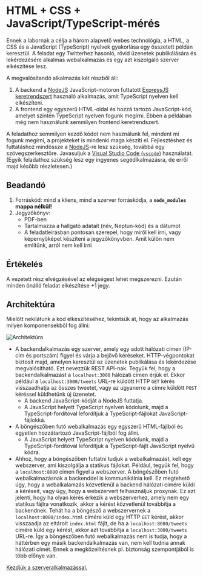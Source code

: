 # HTML + CSS + JavaScript/TypeScript-mérés

Ennek a labornak a célja a három alapvető webes technológia, a HTML, a CSS és a JavaScript (TypeScript) nyelvek gyakorlása egy összetett példán keresztül. A feladat egy Twitterhez hasonló, rövid üzenetek publikálására és lekérdezésére alkalmas webalkalmazás és egy azt kiszolgáló szerver elkészítése lesz.

A megvalósítandó alkalmazás két részből áll:
1. A backend a [NodeJS](https://nodejs.org/en/) JavaScript-motoron futtatott [ExpressJS keretrendszert](https://expressjs.com/) használó alkalmazás, amit TypeScript nyelven kell elkészíteni. 
2. A frontend egy egyszerű HTML-oldal és hozzá tartozó JavaScript-kód, amelyet szintén TypeScript nyelven fogunk megírni. Ebben a példában még nem használunk semmilyen frontend keretrendszert.

A feladathoz semmilyen kezdő kódot nem használunk fel, mindent mi fogunk megírni, a projekteket is mindenki maga készíti el. Fejlesztéshez és futtatáshoz mindössze a [NodeJS](https://nodejs.org/en/)-re lesz szükség, továbbá egy szövegszerkesztőre. Javasuljuk a [Visual Studio Code (`vscode`)](https://code.visualstudio.com/) használatát. (Egyik feladathoz szükség lesz egy ingyenes segédlkalmazásra, de erről majd később részletesen.)

## Beadandó
1. Forráskód: mind a kliens, mind a szerver forráskódja, a **`node_modules` mappa nélkül!** 
2. Jegyzőkönyv: 
    * PDF-ben
    * Tartalmazza a hallgató adatait (név, Neptun-kód) és a dátumot
    * A feladatleírásban pontosan szerepel, hogy miről kell írni, vagy képernyőképet készíteni a jegyzőkönyvben. Amit külön nem említünk, arról nem kell írni

## Értékelés

A vezetett rész elvégzésével az elégségest lehet megszerezni. Ezután minden önálló feladat elkészítése +1 jegy.

## Architektúra

Mielőtt nekilátunk a kód elkészítéséhez, tekintsük át, hogy az alkalmazás milyen komponensekből fog állni: 

![Architektúra](architektura.png)

* A backendalkalmazás egy szerver, amely egy adott hálózati címen (IP-cím és portszám) figyel és várja a bejövő kéréseket. HTTP-végpontokat biztosít majd, amelyen keresztül az üzenetek publikálása és lekérdezése megvalósítható. Ezt nevezzük REST API-nak. Tegyük fel, hogy a backendalkalmazást a `localhost:3000` hálózati címen érjük el. Ekkor például a `localhost:3000/tweets` URL-re küldött HTTP `GET` kérés visszaadhatja az összes tweetet, vagy az ugyanerre a címre küldött `POST` kéréssel küldhetünk új üzenetet.
    * A backend JavaScript-kódját a NodeJS futtatja. 
    * A JavaScript helyett TypeScript nyelven kódolunk, majd a TypeScript-fordítóval lefordítjuk a TypeScript-fájlokat JavaScript-fájlokká. 
* A böngészőben futó webalkalmazás egy egyszerű HTML-fájlból és egyetlen hozzátartozó JavaScript-fájlból fog állni. 
    * A JavaScript helyett TypeScript nyelven kódolunk, majd a TypeScript-fordítóval lefordítjuk a TypeScript-fájlt JavaScript nyelvű kódra. 
* Ahhoz, hogy a böngészőben futtatni tudjuk a webalkalmazást, kell egy webszerver, ami kiszolgálja a statikus fájlokat. Például, tegyük fel, hogy a `localhost:8080` címen figyel a webszerver.  A böngészőben futó webalkalmazásnak a backenddel is kommunikálnia kell. Ez megtehető úgy, hogy a webalkalamzás közvetlenül a backend hálózati címére küldi a kéréseit, vagy úgy, hogy a webszervert felhasználjuk proxynak. Ez azt jelenti, hogy ha olyan kérés érkezik a webszerverhez, amely nem egy statikus fájlra vonatkozik, akkor a kérést közvetlenül továbbítja a backendnek. Tehát ha a böngésző a webszervernek a `localhost:8080/index.html` címére küld egy HTTP `GET` kérést, akkor visszaadja az eltárolt `index.html` fájlt, de ha a `localhost:8080/tweets` címére küld egy kérést, akkor azt továbbítja a `localhost:3000/tweets` URL-re. Így a böngészőben futó webalkalmazás nem is tudja, hogy a háttérben egy másik backendalkalmazás van, nem kell tudnia annak hálózati címét. Ennek a megközelítésnek pl. biztonság szempontjából is több előnye van. 

[Kezdjük a szerveralkalmazással.](feladat1.md)
